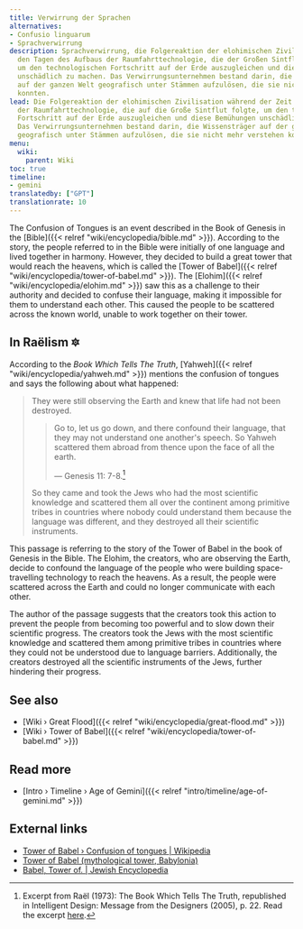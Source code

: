 ```yaml
---
title: Verwirrung der Sprachen
alternatives:
- Confusio linguarum
- Sprachverwirrung
description: Sprachverwirrung, die Folgereaktion der elohimischen Zivilisation in
  den Tagen des Aufbaus der Raumfahrttechnologie, die der Großen Sintflut folgte,
  um den technologischen Fortschritt auf der Erde auszugleichen und diese Bemühungen
  unschädlich zu machen. Das Verwirrungsunternehmen bestand darin, die Wissensträger
  auf der ganzen Welt geografisch unter Stämmen aufzulösen, die sie nicht mehr verstehen
  konnten.
lead: Die Folgereaktion der elohimischen Zivilisation während der Zeit des Aufbaus
  der Raumfahrttechnologie, die auf die Große Sintflut folgte, um den technologischen
  Fortschritt auf der Erde auszugleichen und diese Bemühungen unschädlich zu machen.
  Das Verwirrungsunternehmen bestand darin, die Wissensträger auf der ganzen Welt
  geografisch unter Stämmen aufzulösen, die sie nicht mehr verstehen konnten.
menu:
  wiki:
    parent: Wiki
toc: true
timeline:
- gemini
translatedby: ["GPT"]
translationrate: 10
---
```


The Confusion of Tongues is an event described in the Book of Genesis in the [Bible]({{< relref "wiki/encyclopedia/bible.md" >}}). According to the story, the people referred to in the Bible were initially of one language and lived together in harmony. However, they decided to build a great tower that would reach the heavens, which is called the [Tower of Babel]({{< relref "wiki/encyclopedia/tower-of-babel.md" >}}). The [Elohim]({{< relref "wiki/encyclopedia/elohim.md" >}}) saw this as a challenge to their authority and decided to confuse their language, making it impossible for them to understand each other. This caused the people to be scattered across the known world, unable to work together on their tower.

## In Raëlism 🔯

According to the _Book Which Tells The Truth_, [Yahweh]({{< relref "wiki/encyclopedia/yahweh.md" >}}) mentions the confusion of tongues and says the following about what happened:

> They were still observing the Earth and knew that life had not been destroyed.
>
>> Go to, let us go down, and there confound their language, that they may not understand one another's speech. So Yahweh scattered them abroad from thence upon the face of all the earth.
>>
>> — Genesis 11: 7-8.[^speech]
>
> So they came and took the Jews who had the most scientific knowledge and scattered them all over the continent among primitive tribes in countries where nobody could understand them because the language was different, and they destroyed all their scientific instruments.

This passage is referring to the story of the Tower of Babel in the book of Genesis in the Bible. The Elohim, the creators, who are observing the Earth, decide to confound the language of the people who were building space-travelling technology to reach the heavens. As a result, the people were scattered across the Earth and could no longer communicate with each other.

The author of the passage suggests that the creators took this action to prevent the people from becoming too powerful and to slow down their scientific progress. The creators took the Jews with the most scientific knowledge and scattered them among primitive tribes in countries where they could not be understood due to language barriers. Additionally, the creators destroyed all the scientific instruments of the Jews, further hindering their progress.

[^speech]: Excerpt from Raël (1973): The Book Which Tells The Truth, republished in Intelligent Design: Message from the Designers (2005), p. 22. Read the excerpt [here](https://wheelofheaven.github.io/rael-one-the-book-which-tells-the-truth/2_the_truth.html#genesis).

## See also

- [Wiki › Great Flood]({{< relref "wiki/encyclopedia/great-flood.md" >}})
- [Wiki › Tower of Babel]({{< relref "wiki/encyclopedia/tower-of-babel.md" >}})

## Read more

- [Intro › Timeline › Age of Gemini]({{< relref "intro/timeline/age-of-gemini.md" >}})

## External links

- [Tower of Babel › Confusion of tongues | Wikipedia](https://en.wikipedia.org/wiki/Tower_of_Babel#Confusion_of_tongues)
- [Tower of Babel (mythological tower, Babylonia)](https://www.britannica.com/topic/Tower-of-Babel)
- [Babel, Tower of. | Jewish Encyclopedia](https://www.jewishencyclopedia.com/articles/2279-babel-tower-of)

